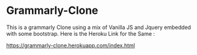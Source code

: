 # Grammarly-Clone

This is a grammarly Clone using a mix of Vanilla JS and Jquery embedded with some bootstrap.
Here is the Heroku Link for the Same : 


https://grammarly-clone.herokuapp.com/index.html
